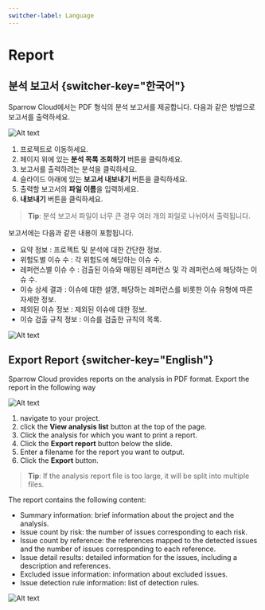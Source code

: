 ```yaml
---
switcher-label: Language
---
```

# Report

## 분석 보고서  {switcher-key="한국어"}

Sparrow Cloud에서는 PDF 형식의 분석 보고서를 제공합니다. 다음과 같은 방법으로 보고서를 출력하세요.

<img src="exportReport.png" alt="Alt text"/>

1. 프로젝트로 이동하세요.
2. 페이지 위에 있는 **분석 목록 조회하기** 버튼을 클릭하세요.
3. 보고서를 출력하려는 분석을 클릭하세요.
4. 슬라이드 아래에 있는 **보고서 내보내기** 버튼을 클릭하세요.
5. 출력할 보고서의 **파일 이름**을 입력하세요.
6. **내보내기** 버튼을 클릭하세요.

> **Tip**: 분석 보고서 파일이 너무 큰 경우 여러 개의 파일로 나뉘어서 출력됩니다.

보고서에는 다음과 같은 내용이 포함됩니다.

- 요약 정보         : 프로젝트 및 분석에 대한 간단한 정보.
- 위험도별 이슈 수   : 각 위험도에 해당하는 이슈 수.
- 레퍼런스별 이슈 수 : 검출된 이슈와 매핑된 레퍼런스 및 각 레퍼런스에 해당하는 이슈 수. 
- 이슈 상세 결과     : 이슈에 대한 설명, 해당하는 레퍼런스를 비롯한 이슈 유형에 따른 자세한 정보.
- 제외된 이슈 정보   : 제외된 이슈에 대한 정보.
- 이슈 검출 규칙 정보 : 이슈를 검출한 규칙의 목록.

<img src="report.png" alt="Alt text"/>

## Export Report {switcher-key="English"}

Sparrow Cloud provides reports on the analysis in PDF format. Export the report in the following way

<img src="exportReport.png" alt="Alt text"/>

1. navigate to your project.
2. click the **View analysis list** button at the top of the page.
3. Click the analysis for which you want to print a report.
4. Click the **Export report** button below the slide.
5. Enter a filename for the report you want to output.
6. Click the **Export** button.

> **Tip**: If the analysis report file is too large, it will be split into multiple files.


The report contains the following content:

- Summary information: brief information about the project and the analysis.
- Issue count by risk: the number of issues corresponding to each risk.
- Issue count by reference: the references mapped to the detected issues and the number of issues corresponding to each reference.
- Issue detail results: detailed information for the issues, including a description and references.
- Excluded issue information: information about excluded issues.
- Issue detection rule information: list of detection rules.


<img src="report.png" alt="Alt text"/>